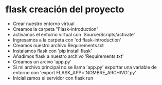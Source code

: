 # flask creación del proyecto

- Crear nuestro entorno virtual
- Creamos la carpeta "Flask-introduction"
- activamos el entorno virtual con 'Source/Scripts/activate'
- Ingresamos a la carpeta con 'cd flask-introduction'
- Creamos nuestro archivo Requirements.txt
- Instalamos flask con 'pip install flask'
- Añadimos flask a nuestro archivo 'Requirements.txt'
- Creamos un arcivo 'app.py'
- Si mi archivo principal no se llama 'app.py' exportar una variable de entorno con 'export FLASK_APP='NOMBRE_ARCHIVO'.py'
- Inicializamos el servidor con flask run 


